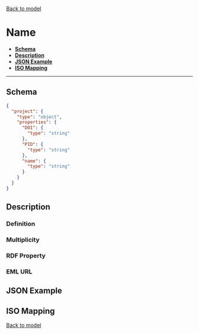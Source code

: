 [Back to model](_base.md)

# Name

- **[Schema](#schema)**
- **[Description](#description)**
- **[JSON Example](#json-example)**
- **[ISO Mapping](#iso-mapping)**
---
## Schema
```json
{
  "project": {
    "type": "object",
    "properties": {
      "DOI": {
        "type": "string"
      },
      "PID": {
        "type": "string"
      },
      "name": {
        "type": "string"
      }
    }
  }
}
```
## Description
### Definition
### Multiplicity
### RDF Property
### EML URL

## JSON Example
## ISO Mapping

[Back to model](_base.md)
